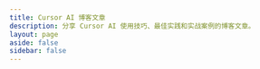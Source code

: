```yaml
---
title: Cursor AI 博客文章
description: 分享 Cursor AI 使用技巧、最佳实践和实战案例的博客文章。
layout: page
aside: false
sidebar: false
---
```


<script setup>
import BlogList from '../.vitepress/theme/components/BlogList.vue'
</script>

<BlogList /> 